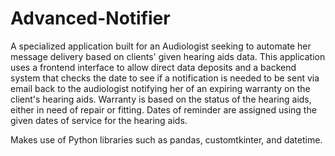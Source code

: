 # Advanced-Notifier
A specialized application built for an Audiologist seeking to automate her message delivery based on clients' given hearing aids data. This application uses a frontend interface to allow direct data deposits and a backend system that checks the date to see if a notification is needed to be sent via email back to the audiologist notifying her of an expiring warranty on the client's hearing aids. Warranty is based on the status of the hearing aids, either in need of repair or fitting. Dates of reminder are assigned using the given dates of service for the hearing aids. 

Makes use of Python libraries such as pandas, customtkinter, and datetime. 
